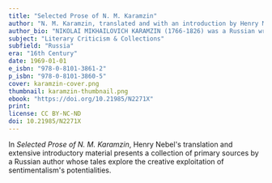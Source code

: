 ```yaml
---
title: "Selected Prose of N. M. Karamzin"
author: "N. M. Karamzin, translated and with an introduction by Henry M. Nebel Jr."
author_bio: "NIKOLAI MIKHAILOVICH KARAMZIN (1766-1826) was a Russian writer, poet, historian, journalist, and critic. Karamzin promoted the sentimentalist school of thought in Russia, and his other works include the twelve-volume History of the Russian State. HENRY MARTIN NEBEL (born 1921) was awarded his Ph. D. from Columbia University in 1960 was a professor at Northwestern University."
subject: "Literary Criticism & Collections"
subfield: "Russia"
era: "16th Century"
date: 1969-01-01
e_isbn: "978-0-8101-3861-2"
p_isbn: "978-0-8101-3860-5"
cover: karamzin-cover.png
thumbnail: karamzin-thumbnail.png
ebook: "https://doi.org/10.21985/N2271X"
print:
license: CC BY-NC-ND
doi: 10.21985/N2271X
---
```

In _Selected Prose of N. M. Karamzin_, Henry Nebel's translation and extensive introductory material presents a collection of primary sources by a Russian author whose tales explore the creative exploitation of sentimentalism's potentialities.
